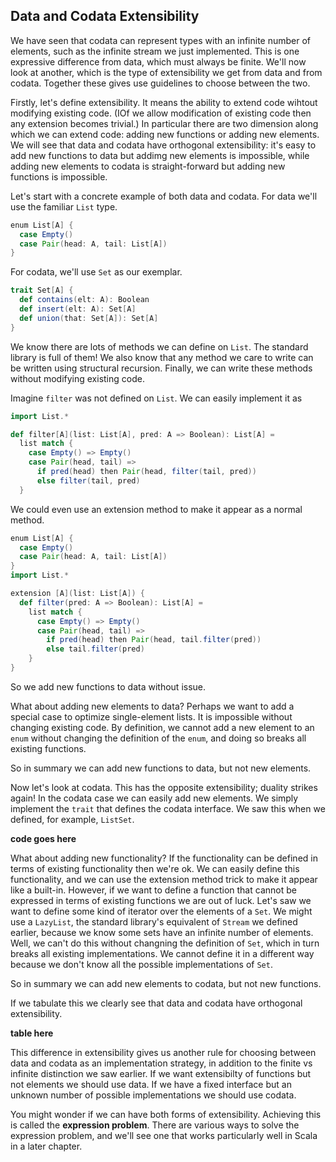 ## Data and Codata Extensibility

We have seen that codata can represent types with an infinite number of elements, such as the infinite stream we just implemented. This is one expressive difference from data, which must always be finite. We'll now look at another, which is the type of extensibility we get from data and from codata. Together these gives use guidelines to choose between the two.

Firstly, let's define extensibility. It means the ability to extend code wihtout modifying existing code. (IOf we allow modification of existing code then any extension becomes trivial.) In particular there are two dimension along which we can extend code: adding new functions or adding new elements. We will see that data and codata have orthogonal extensibility: it's easy to add new functions to data but addimg new elements is impossible, while adding new elements to codata is straight-forward but adding new functions is impossible.

Let's start with a concrete example of both data and codata. For data we'll use the familiar `List` type.

```scala mdoc:silent
enum List[A] {
  case Empty()
  case Pair(head: A, tail: List[A])
}
```

For codata, we'll use `Set` as our exemplar.

```scala mdoc:silent
trait Set[A] {
  def contains(elt: A): Boolean
  def insert(elt: A): Set[A]
  def union(that: Set[A]): Set[A]
}
```

We know there are lots of methods we can define on `List`. The standard library is full of them! We also know that any method we care to write can be written using structural recursion. Finally, we can write these methods without modifying existing code.

Imagine `filter` was not defined on `List`. We can easily implement it as

```scala mdoc:silent
import List.*

def filter[A](list: List[A], pred: A => Boolean): List[A] = 
  list match {
    case Empty() => Empty()
    case Pair(head, tail) => 
      if pred(head) then Pair(head, filter(tail, pred))
      else filter(tail, pred)
  }
```

We could even use an extension method to make it appear as a normal method.

```scala mdoc:reset:invisible
enum List[A] {
  case Empty()
  case Pair(head: A, tail: List[A])
}
import List.*
```
```scala mdoc:silent
extension [A](list: List[A]) {
  def filter(pred: A => Boolean): List[A] = 
    list match {
      case Empty() => Empty()
      case Pair(head, tail) => 
        if pred(head) then Pair(head, tail.filter(pred))
        else tail.filter(pred)
    }
}
```

So we add new functions to data without issue.

What about adding new elements to data? Perhaps we want to add a special case to optimize single-element lists. It is impossible without changing existing code. By definition, we cannot add a new element to an `enum` without changing the definition of the `enum`, and doing so breaks all existing functions.

So in summary we can add new functions to data, but not new elements.

Now let's look at codata. This has the opposite extensibility; duality strikes again! In the codata case we can easily add new elements. We simply implement the `trait` that defines the codata interface. We saw this when we defined, for example, `ListSet`.

**code goes here**

What about adding new functionality? If the functionality can be defined in terms of existing functionality then we're ok. We can easily define this functionality, and we can use the extension method trick to make it appear like a built-in. However, if we want to define a function that cannot be expressed in terms of existing functions we are out of luck. Let's saw we want to define some kind of iterator over the elements of a `Set`. We might use a `LazyList`, the standard library's equivalent of `Stream` we defined earlier, because we know some sets have an infinite number of elements. Well, we can't do this without changning the definition of `Set`, which in turn breaks all existing implementations. We cannot define it in a different way because we don't know all the possible implementations of `Set`.

So in summary we can add new elements to codata, but not new functions.

If we tabulate this we clearly see that data and codata have orthogonal extensibility.

**table here**

This difference in extensibility gives us another rule for choosing between data and codata as an implementation strategy, in addition to the finite vs infinite distinction we saw earlier. If we want extensibilty of functions but not elements we should use data. If we have a fixed interface but an unknown number of possible implementations we should use codata.

You might wonder if we can have both forms of extensibility. Achieving this is called the **expression problem**. There are various ways to solve the expression problem, and we'll see one that works particularly well in Scala in a later chapter.
